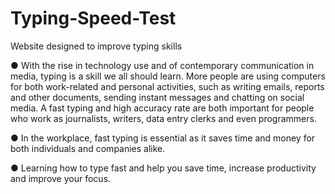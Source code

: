 # Typing-Speed-Test
Website designed to improve typing skills


● With the rise in technology use and of contemporary communication 
in media, typing is a skill we all should learn. More people are using 
computers for both work-related and personal activities, such as 
writing emails, reports and other documents, sending instant 
messages and chatting on social media. A fast typing and high 
accuracy rate are both important for people who work as journalists, 
writers, data entry clerks and even programmers.

● In the workplace, fast typing is essential as it saves time and money 
for both individuals and companies alike.

● Learning how to type fast and help you save time, increase 
productivity and improve your focus.
